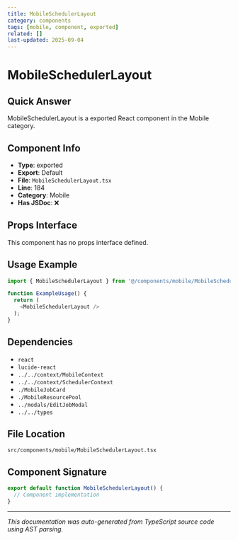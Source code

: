 ```yaml
---
title: MobileSchedulerLayout
category: components
tags: [mobile, component, exported]
related: []
last-updated: 2025-09-04
---
```


# MobileSchedulerLayout

## Quick Answer
MobileSchedulerLayout is a exported React component in the Mobile category.

## Component Info

- **Type**: exported
- **Export**: Default
- **File**: `MobileSchedulerLayout.tsx`
- **Line**: 184
- **Category**: Mobile
- **Has JSDoc**: ❌

## Props Interface

This component has no props interface defined.

## Usage Example

```typescript
import { MobileSchedulerLayout } from '@/components/mobile/MobileSchedulerLayout';

function ExampleUsage() {
  return (
    <MobileSchedulerLayout />
  );
}
```

## Dependencies


- `react`
- `lucide-react`
- `../../context/MobileContext`
- `../../context/SchedulerContext`
- `./MobileJobCard`
- `./MobileResourcePool`
- `../modals/EditJobModal`
- `../../types`


## File Location

`src/components/mobile/MobileSchedulerLayout.tsx`

## Component Signature

```typescript
export default function MobileSchedulerLayout() { 
  // Component implementation
}
```

---

*This documentation was auto-generated from TypeScript source code using AST parsing.*